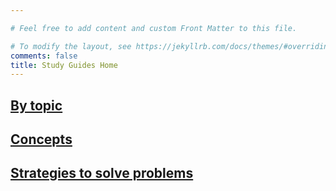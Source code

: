 ```yaml
---

# Feel free to add content and custom Front Matter to this file.

# To modify the layout, see https://jekyllrb.com/docs/themes/#overriding-theme-defaults
comments: false
title: Study Guides Home
---
```


## [By topic](/guides/guides-topic)
## [Concepts](/guides/guides-concepts)
## [Strategies to solve problems](/guides/guides-strats)